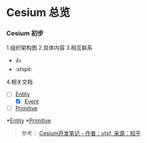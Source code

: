 # **Cesium 总览**
### Cesium 初步
1.组织架构图
2.具体内容
3.相互联系
  - :+1:
  - :shipit:

4.相关文档
  - [ ] [Entity](Cesium-Entity.md)
    - [x] [Event](Cesium-Event.md)
  - [ ] [Primitive](Cesium-Primitive.md)

<!-- Primitive -->

*[Entity](Cesium-Entity.md)
*[Primitive](Cesium-Primitive.md)

> 参考：
> [Cesium开发笔记 - 作者：vtxf, 来源：知乎](https://zhuanlan.zhihu.com/p/80904975)